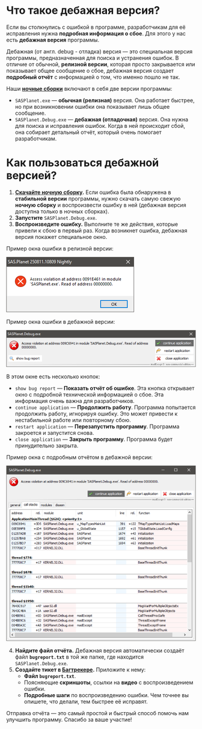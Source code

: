 # Что такое дебажная версия?

Если вы столкнулись с ошибкой в программе, разработчикам для её исправления нужна **подробная информация о сбое**. Для этого у нас есть **дебажная версия** программы. 

Дебажная (от англ. debug - отладка) версия — это специальная версия программы, предназначенная для поиска и устранения ошибок. В отличие от обычной, **релизной версии**, которая просто закрывается или показывает общее сообщение о сбое, дебажная версия создает **подробный отчёт** с информацией о том, что именно пошло не так.

Наши **[ночные сборки](https://github.com/sasgis/sas.planet.src/releases/tag/nightly)** включают в себя две версии программы:

  * `SASPlanet.exe` — **обычная (релизная)** версия. Она работает быстрее, но при возникновении ошибки она показывает лишь общее сообщение.
  * `SASPlanet.Debug.exe` — **дебажная (отладочная)** версия. Она нужна для поиска и исправления ошибок. Когда в ней происходит сбой, она собирает детальный отчёт, который очень помогает разработчикам.

# Как пользоваться дебажной версией?

1. **[Скачайте ночную сборку](https://github.com/sasgis/sas.planet.src/releases/tag/nightly).** Если ошибка была обнаружена в **стабильной версии** программы, нужно скачать самую свежую **ночную сборку** и воспроизвести ошибку в ней (дебажная версия доступна только в ночных сборках).
2. **Запустите** `SASPlanet.Debug.exe`.
3. **Воспроизведите ошибку.** Выполните те же действия, которые привели к сбою в первый раз. Когда возникнет ошибка, дебажная версия покажет специальное окно.
  
Пример окна ошибки в релизной версии:

![](assets/debug_version_msg_win.png)

Пример окна ошибки в дебажной версии:

![](assets/debug_version_msg_me1.png)

В этом окне есть несколько кнопок:

* `show bug report` — **Показать отчёт об ошибке**. Эта кнопка открывает окно с подробной технической информацией о сбое. Эта информация очень важна для разработчиков.
* `continue application` — **Продолжить работу**. Программа попытается продолжить работу, игнорируя ошибку. Это может привести к нестабильной работе или повторному сбою.
* `restart application` — **Перезапустить программу**. Программа закроется и запустится снова.
* `close application` — **Закрыть программу**. Программа будет принудительно закрыта.

Пример окна с подробным отчётом в дебажной версии:

![](assets/debug_version_msg_me2.png)

4. **Найдите файл отчёта.** Дебажная версия автоматически создаёт файл **`bugreport.txt`** в той же папке, где находится `SASPlanet.Debug.exe`.
5.  **Создайте тикет в [Багтрекере](https://www.sasgis.org/mantis/my_view_page.php).** Приложите к нему:
    * **Файл `bugreport.txt`**.
    * Поясняющие **скриншоты**, ссылки на **видео** с воспроизведением ошибки.
    * **Подробные шаги** по воспроизведению ошибки. Чем точнее вы опишете, что делали, тем быстрее её исправят. 

Отправка отчёта — это самый простой и быстрый способ помочь нам улучшить программу. Спасибо за ваше участие!